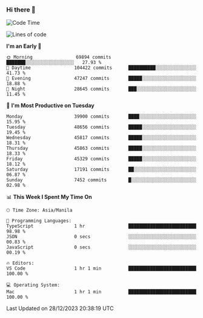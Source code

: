 ### Hi there 👋

<!--START_SECTION:waka-->
![Code Time](http://img.shields.io/badge/Code%20Time-4%2C651%20hrs%2056%20mins-blue)

![Lines of code](https://img.shields.io/badge/From%20Hello%20World%20I%27ve%20Written-107.3%20million%20lines%20of%20code-blue)

**I'm an Early 🐤** 

```text
🌞 Morning                69894 commits       ███████░░░░░░░░░░░░░░░░░░   27.93 % 
🌆 Daytime                104422 commits      ██████████░░░░░░░░░░░░░░░   41.73 % 
🌃 Evening                47247 commits       █████░░░░░░░░░░░░░░░░░░░░   18.88 % 
🌙 Night                  28645 commits       ███░░░░░░░░░░░░░░░░░░░░░░   11.45 % 
```
📅 **I'm Most Productive on Tuesday** 

```text
Monday                   39900 commits       ████░░░░░░░░░░░░░░░░░░░░░   15.95 % 
Tuesday                  48656 commits       █████░░░░░░░░░░░░░░░░░░░░   19.45 % 
Wednesday                45817 commits       █████░░░░░░░░░░░░░░░░░░░░   18.31 % 
Thursday                 45863 commits       █████░░░░░░░░░░░░░░░░░░░░   18.33 % 
Friday                   45329 commits       █████░░░░░░░░░░░░░░░░░░░░   18.12 % 
Saturday                 17191 commits       ██░░░░░░░░░░░░░░░░░░░░░░░   06.87 % 
Sunday                   7452 commits        █░░░░░░░░░░░░░░░░░░░░░░░░   02.98 % 
```


📊 **This Week I Spent My Time On** 

```text
🕑︎ Time Zone: Asia/Manila

💬 Programming Languages: 
TypeScript               1 hr                █████████████████████████   98.98 % 
JSON                     0 secs              ░░░░░░░░░░░░░░░░░░░░░░░░░   00.83 % 
JavaScript               0 secs              ░░░░░░░░░░░░░░░░░░░░░░░░░   00.19 % 

🔥 Editors: 
VS Code                  1 hr 1 min          █████████████████████████   100.00 % 

💻 Operating System: 
Mac                      1 hr 1 min          █████████████████████████   100.00 % 
```


 Last Updated on 28/12/2023 20:38:19 UTC
<!--END_SECTION:waka-->


<!--
**rad182/rad182** is a ✨ _special_ ✨ repository because its `README.md` (this file) appears on your GitHub profile.

Here are some ideas to get you started:

- 🔭 I’m currently working on ...
- 🌱 I’m currently learning ...
- 👯 I’m looking to collaborate on ...
- 🤔 I’m looking for help with ...
- 💬 Ask me about ...
- 📫 How to reach me: ...
- 😄 Pronouns: ...
- ⚡ Fun fact: ...
-->
